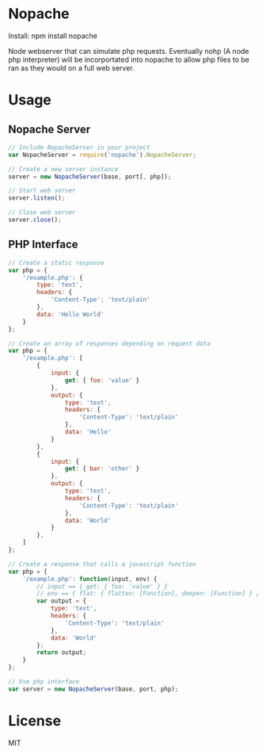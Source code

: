 Nopache
=======

Install:
npm install nopache

Node webserver that can simulate php requests.  Eventually nohp (A node php interpreter) will be incorportated into nopache to allow php files to be ran as they would on a full web server.

# Usage
## Nopache Server
```javascript
// Include NopacheServer in your project
var NopacheServer = require('nopache').NopacheServer;

// Create a new server instance
server = new NopacheServer(base, port[, php]);

// Start web server
server.listen();

// Close web server
server.close();
```

## PHP Interface
```javascript
// Create a static response
var php = {
    '/example.php': {
        type: 'text',
        headers: {
            'Content-Type': 'text/plain'
        },
        data: 'Hello World'
    }
};

// Create an array of responses depending on request data
var php = {
    '/example.php': [
        {
            input: {
                get: { foo: 'value' }
            },
            output: {
                type: 'text',
                headers: {
                    'Content-Type': 'text/plain'
                },
                data: 'Hello'
            }
        },
        {
            input: {
                get: { bar: 'other' }
            },
            output: {
                type: 'text',
                headers: {
                    'Content-Type': 'text/plain'
                },
                data: 'World'
            }
        },
    ]
};

// Create a response that calls a javascript function
var php = {
    '/example.php': function(input, env) {
        // input == { get: { foo: 'value' } }
        // env == { flat: { flatten: [Function], deepen: [Function] } }
        var output = {
            type: 'text',
            headers: {
                'Content-Type': 'text/plain'
            },
            data: 'World'
        };
        return output;
    }
};

// Use php interface
var server = new NopacheServer(base, port, php);
```

# License

MIT
